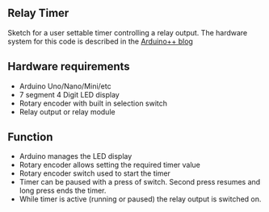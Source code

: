## Relay Timer
Sketch for a user settable timer controlling a relay output. The hardware system for this code is described in the [Arduino++ blog](https://arduinoplusplus.wordpress.com/2016/02/27/led-display-relay-timer/)

## Hardware requirements
* Arduino Uno/Nano/Mini/etc
* 7 segment 4 Digit LED display
* Rotary encoder with built in selection switch
* Relay output or relay module

## Function
* Arduino manages the LED display
* Rotary encoder allows setting the required timer value
* Rotary encoder switch used to start the timer
* Timer can be paused with a press of switch. Second press resumes and long press ends the timer.
* While timer is active (running or paused) the relay output is switched on.